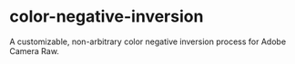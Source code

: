 # color-negative-inversion
A customizable,  non-arbitrary color negative inversion process for Adobe Camera Raw.
